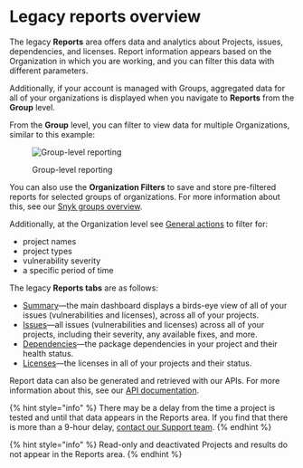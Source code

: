 # Legacy reports overview

The legacy **Reports** area offers data and analytics about Projects, issues, dependencies, and licenses. Report information appears based on the Organization in which you are working, and you can filter this data with different parameters.

Additionally, if your account is managed with Groups, aggregated data for all of your organizations is displayed when you navigate to **Reports** from the **Group** level.

From the **Group** level, you can filter to view data for multiple Organizations, similar to this example:

<figure><img src="../../../.gitbook/assets/mceclip0-28-.png" alt="Group-level reporting"><figcaption><p>Group-level reporting</p></figcaption></figure>

You can also use the **Organization Filters** to save and store pre-filtered reports for selected groups of organizations. For more information about this, see our [Snyk groups overview](broken-reference).

Additionally, at the Organization level see [General actions](legacy-reports-general-actions.md) to filter for:

* project names
* project types
* vulnerability severity
* a specific period of time

The legacy **Reports tabs** are as follows:

* [Summary](legacy-reports-summary-tab.md)—the main dashboard displays a birds-eye view of all of your issues (vulnerabilities and licenses), across all of your projects.
* [Issues](legacy-reports-issues-tab.md)—all issues (vulnerabilities and licenses) across all of your projects, including their severity, any available fixes, and more.
* [Dependencies](dependencies-tab.md)—the package dependencies in your project and their health status.
* [Licenses](legacy-reports-licenses-tab.md)—the licenses in all of your projects and their status.

Report data can also be generated and retrieved with our APIs. For more information about this, see our [API documentation](https://snyk.docs.apiary.io/#introduction).

{% hint style="info" %}
There may be a delay from the time a project is tested and until that data appears in the Reports area. If you find that there is more than a 9-hour delay, [contact our Support team](https://support.snyk.io/hc/en-us/requests/new).
{% endhint %}

{% hint style="info" %}
Read-only and deactivated Projects and results do not appear in the Reports area.
{% endhint %}
